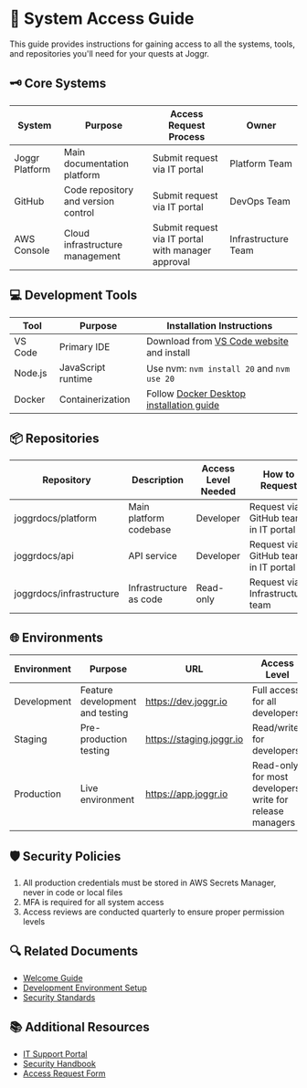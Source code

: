 # 🔐 System Access Guide

This guide provides instructions for gaining access to all the systems, tools, and repositories you'll need for your quests at Joggr.

## 🗝️ Core Systems

| System | Purpose | Access Request Process | Owner |
|--------|---------|------------------------|-------|
| Joggr Platform | Main documentation platform | Submit request via IT portal | Platform Team |
| GitHub | Code repository and version control | Submit request via IT portal | DevOps Team |
| AWS Console | Cloud infrastructure management | Submit request via IT portal with manager approval | Infrastructure Team |

## 💻 Development Tools

| Tool | Purpose | Installation Instructions | 
|------|---------|---------------------------|
| VS Code | Primary IDE | Download from [VS Code website](https://code.visualstudio.com/) and install | 
| Node.js | JavaScript runtime | Use nvm: `nvm install 20` and `nvm use 20` |
| Docker | Containerization | Follow [Docker Desktop installation guide](https://docs.docker.com/desktop/install/) |

## 📦 Repositories

| Repository | Description | Access Level Needed | How to Request |
|------------|-------------|---------------------|----------------|
| joggrdocs/platform | Main platform codebase | Developer | Request via GitHub team in IT portal |
| joggrdocs/api | API service | Developer | Request via GitHub team in IT portal |
| joggrdocs/infrastructure | Infrastructure as code | Read-only | Request via Infrastructure team |

## 🌐 Environments

| Environment | Purpose | URL | Access Level |
|-------------|---------|-----|-------------|
| Development | Feature development and testing | https://dev.joggr.io | Full access for all developers |
| Staging | Pre-production testing | https://staging.joggr.io | Read/write for developers |
| Production | Live environment | https://app.joggr.io | Read-only for most developers, write for release managers |

## 🛡️ Security Policies

1. All production credentials must be stored in AWS Secrets Manager, never in code or local files
2. MFA is required for all system access
3. Access reviews are conducted quarterly to ensure proper permission levels

## 🔍 Related Documents

- [Welcome Guide](./welcome-guide.md)
- [Development Environment Setup](../environment/setup-guide.md)
- [Security Standards](../security/security-standards.md)

## 📚 Additional Resources

- [IT Support Portal](https://it.joggr.io)
- [Security Handbook](https://security.joggr.io)
- [Access Request Form](https://it.joggr.io/access-request)
